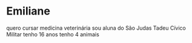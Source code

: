 # Emiliane
quero cursar medicina veterinária 
sou aluna do São Judas Tadeu Cívico Militar 
tenho 16 anos 
tenho 4 animais 
